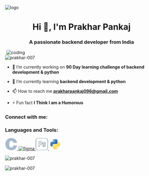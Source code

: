 ![logo](https://github.com/prakharpankaj096-arch/prakharpankaj096-arch/commit/694baa1e2a8e0c78703d2cac87d3950efb4685ad)
<h1 align="center">Hi 👋, I'm Prakhar Pankaj</h1>
<h3 align="center">A passionate backend developer from India</h3>

<img align="right" alt="coding" width="500" src="https://user-images.githubusercontent.com/74038190/225813708-98b745f2-7d22-48cf-9150-083f1b00d6c9.gif">

<p align="left"> <img src="https://komarev.com/ghpvc/?username=prakhar-007&label=Profile%20views&color=0e75b6&style=flat" alt="prakhar-007" /> </p>

- 🔭 I’m currently working on **90 Day learning challenge of backend development & python**

- 🌱 I’m currently learning **backend development & python**

- 📫 How to reach me **prakharpankaj096@gmail.com**

- ⚡ Fun fact **I Think I am a Humorous**

<h3 align="left">Connect with me:</h3>
<p align="left">
</p>

<h3 align="left">Languages and Tools:</h3>
<p align="left"> <a href="https://www.cprogramming.com/" target="_blank" rel="noreferrer"> <img src="https://raw.githubusercontent.com/devicons/devicon/master/icons/c/c-original.svg" alt="c" width="40" height="40"/> </a> <a href="https://www.figma.com/" target="_blank" rel="noreferrer"> <img src="https://www.vectorlogo.zone/logos/figma/figma-icon.svg" alt="figma" width="40" height="40"/> </a> <a href="https://www.photoshop.com/en" target="_blank" rel="noreferrer"> <img src="https://raw.githubusercontent.com/devicons/devicon/master/icons/photoshop/photoshop-line.svg" alt="photoshop" width="40" height="40"/> </a> <a href="https://www.python.org" target="_blank" rel="noreferrer"> <img src="https://raw.githubusercontent.com/devicons/devicon/master/icons/python/python-original.svg" alt="python" width="40" height="40"/> </a> </p>

<p><img align="center" src="https://github-readme-stats.vercel.app/api/top-langs?username=prakhar-007&show_icons=true&locale=en&layout=compact" alt="prakhar-007" /></p>

<p><img align="center" src="https://github-readme-streak-stats.herokuapp.com/?user=prakhar-007&" alt="prakhar-007" /></p>

<!--
**prakharpankaj096-arch/prakharpankaj096-arch** is a ✨ _special_ ✨ repository because its `README.md` (this file) appears on your GitHub profile.

Here are some ideas to get you started:

- 🔭 I’m currently working on ...
- 🌱 I’m currently learning ...
- 👯 I’m looking to collaborate on ...
- 🤔 I’m looking for help with ...
- 💬 Ask me about ...
- 📫 How to reach me: ...
- 😄 Pronouns: ...
- ⚡ Fun fact: ...
-->
